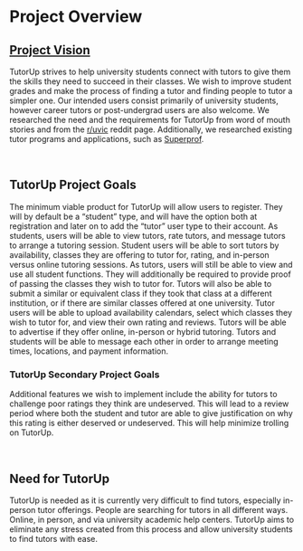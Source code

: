 # Project Overview

## [Project Vision](https://github.com/uvic-seng321/project-decimal-dogs-5/blob/main/ProjectVision.md)
TutorUp strives to help university students connect with tutors to give them the skills they need to succeed in their classes. We wish to improve student grades and make the process of finding a tutor and finding people to tutor a simpler one. Our intended users consist primarily of university students, however career tutors or post-undergrad users are also welcome. We researched the need and the requirements for TutorUp from word of mouth stories and from the [r/uvic](https://www.reddit.com/user/uvic/) reddit page. Additionally, we researched existing tutor programs and applications, such as [Superprof](https://www.superprof.ca/).

<br/>

## TutorUp Project Goals
The minimum viable product for TutorUp will allow users to register. They will by default be a “student” type, and will have the option both at registration and later on to add the “tutor” user type to their account. As students, users will be able to view tutors, rate tutors, and message tutors to arrange a tutoring session. Student users will be able to sort tutors by availability, classes they are offering to tutor for, rating, and in-person versus online tutoring sessions. As tutors, users will still be able to view and use all student functions. They will additionally be required to provide proof of passing the classes they wish to tutor for. Tutors will also be able to submit a similar or equivalent class if they took that class at a different institution, or if there are similar classes offered at one university. Tutor users will be able to upload availability calendars, select which classes they wish to tutor for, and view their own rating and reviews. Tutors will be able to advertise if they offer online, in-person or hybrid tutoring. Tutors and students will be able to message each other in order to arrange meeting times, locations, and payment information.

### TutorUp Secondary Project Goals
Additional features we wish to implement include the ability for tutors to challenge poor ratings they think are undeserved. This will lead to a review period where both the student and tutor are able to give justification on why this rating is either deserved or undeserved. This will help minimize trolling on TutorUp. 

<br/>

## Need for TutorUp
TutorUp is needed as it is currently very difficult to find tutors, especially in-person tutor offerings. People are searching for tutors in all different ways. Online, in person, and via university academic help centers. TutorUp aims to eliminate any stress created from this process and allow university students to find tutors with ease.

